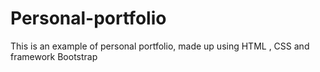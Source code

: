 # Personal-portfolio
This is an example of personal portfolio, made up using HTML , CSS and framework Bootstrap
